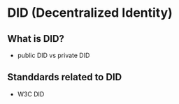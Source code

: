 # DID (Decentralized Identity)

## What is DID?




* public DID vs private DID




## Standdards related to DID

* W3C DID 
